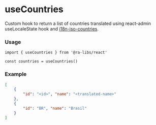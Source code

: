 # useCountries

Custom hook to return a list of countries translated using react-admin useLocaleState hook and [i18n-iso-countries](https://www.npmjs.com/package/i18n-iso-countries).

### Usage

```tsx
import { useCountries } from '@ra-libs/react'

const countries = useCountries()
```

### Example

```json
[
    {
        "id": "<id>", "name": "<translated-name>" 
    },
    {
        "id": "BR", "name": "Brasil" 
    }
]
```